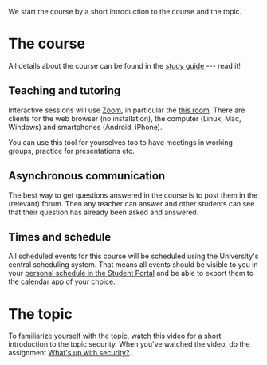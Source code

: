 We start the course by a short introduction to the course and the topic.

# The course

All details about the course can be found in the [study guide][studyguide] --- 
read it!

## Teaching and tutoring

Interactive sessions will use [Zoom][zoom], in particular the [this 
room][zoom-room]. There are clients for the web browser (no installation), the 
computer (Linux, Mac, Windows) and smartphones (Android, iPhone).

You can use this tool for yourselves too to have meetings in working groups, 
practice for presentations etc.


## Asynchronous communication

The best way to get questions answered in the course is to post them in the 
(relevant) forum. Then any teacher can answer and other students can see that 
their question has already been asked and answered.

## Times and schedule

All scheduled events for this course will be scheduled using the University's 
central scheduling system.  That means all events should be visible to you in 
your [personal schedule in the Student Portal][schedule] and be able to export 
them to the calendar app of your choice.


# The topic

To familiarize yourself with the topic, watch [this video][intro-security] for 
a short introduction to the topic security. When you've watched the video, do 
the assignment [What's up with security?][security-news].


[zoom]: https://miun-se.zoom.us
[zoom-room]: https://miun-se.zoom.us/my/dbosk
[schedule]: https://portal.miun.se/web/student/schedule
[studyguide]: https://ver.miun.se/courses/security/dasak/studyguide.pdf
[intro-security]: file:///dev/null
[security-news]: file:///dev/null

